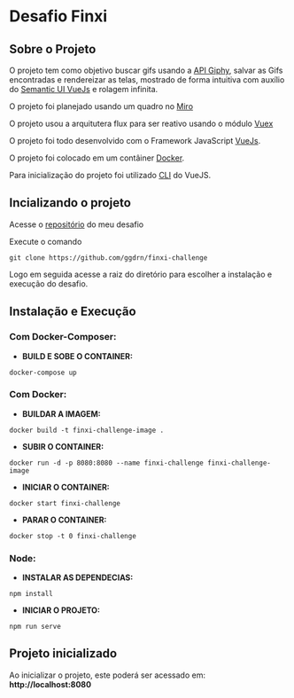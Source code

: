 # Desafio Finxi

## Sobre o Projeto

O projeto tem como objetivo buscar gifs usando a [API Giphy](https://developers.giphy.com/branch/master/docs/api/endpoint/#search), salvar as Gifs encontradas e rendereizar as telas, mostrado de forma intuitiva com auxílio do [Semantic UI VueJs](https://semantic-ui-vue.github.io/#/) e rolagem infinita.

O projeto foi planejado usando um quadro no [Miro](https://miro.com/app/board/o9J_kgXta9Y=/)

O projeto usou a arquitutera flux para ser reativo usando o módulo [Vuex](https://vuex.vuejs.org/)

O projeto foi todo desenvolvido com o Framework JavaScript [VueJs](https://vuejs.org/).

O projeto foi colocado em um contâiner [Docker](https://www.docker.com/products/docker-desktop).

Para inicialização do projeto foi utilizado [CLI](https://cli.vuejs.org/) do VueJS.

## Incializando o projeto

Acesse o [repositório](https://github.com/ggdrn/finxi-challenge) do meu desafio

Execute o comando

```
git clone https://github.com/ggdrn/finxi-challenge
```

Logo em seguida acesse a raiz do diretório para escolher a instalação e execução do desafio.

## Instalação e Execução

### **Com Docker-Composer:**

* **BUILD E SOBE O CONTAINER:** 

```
docker-compose up
```

### **Com Docker:**

* **BUILDAR A IMAGEM:** 

```
docker build -t finxi-challenge-image .
```
* **SUBIR O CONTAINER:** 

```
docker run -d -p 8080:8080 --name finxi-challenge finxi-challenge-image
```

* **INICIAR O CONTAINER:** 

```
docker start finxi-challenge
```

* **PARAR O CONTAINER:** 

```
docker stop -t 0 finxi-challenge
```

### **Node:**

* **INSTALAR AS DEPENDECIAS:** 

```
npm install
```

* **INICIAR O PROJETO:** 
```
npm run serve
```

## Projeto inicializado

Ao inicializar o projeto, este poderá ser acessado em: **http://localhost:8080**
